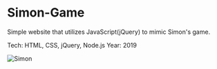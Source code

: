 # Simon-Game

Simple website that utilizes JavaScript(jQuery) to mimic Simon's game.

Tech: HTML, CSS, jQuery, Node.js Year: 2019

![Simon](https://user-images.githubusercontent.com/15331986/68061457-29ffdd80-fcc2-11e9-870a-9ac3d2c33c1d.PNG)
